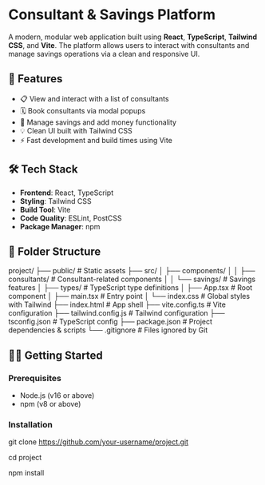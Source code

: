 # Consultant & Savings Platform

A modern, modular web application built using **React**, **TypeScript**, **Tailwind CSS**, and **Vite**. The platform allows users to interact with consultants and manage savings operations via a clean and responsive UI.

## 🚀 Features

- 📋 View and interact with a list of consultants
- 🗓️ Book consultants via modal popups
- 💸 Manage savings and add money functionality
- 💡 Clean UI built with Tailwind CSS
- ⚡ Fast development and build times using Vite

## 🛠️ Tech Stack

- **Frontend**: React, TypeScript
- **Styling**: Tailwind CSS
- **Build Tool**: Vite
- **Code Quality**: ESLint, PostCSS
- **Package Manager**: npm

## 📂 Folder Structure

project/
├── public/ # Static assets 
├── src/ 
│ ├── components/ 
│ │ ├── consultants/ # Consultant-related components 
│ │ └── savings/ # Savings features 
│ ├── types/ # TypeScript type definitions 
│ ├── App.tsx # Root component 
│ ├── main.tsx # Entry point 
│ └── index.css # Global styles with Tailwind 
├── index.html # App shell 
├── vite.config.ts # Vite configuration 
├── tailwind.config.js # Tailwind configuration 
├── tsconfig.json # TypeScript config 
├── package.json # Project dependencies & scripts 
└── .gitignore # Files ignored by Git 
 

## 🧑‍💻 Getting Started

### Prerequisites

- Node.js (v16 or above)
- npm (v8 or above)

### Installation

git clone https://github.com/your-username/project.git

cd project

npm install
